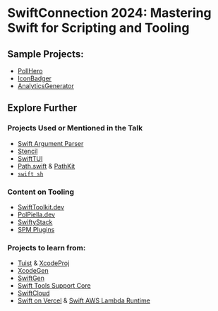 # SwiftConnection 2024: Mastering Swift for Scripting and Tooling

## Sample Projects:

* [PollHero](https://github.com/natanrolnik/pollhero)
* [IconBadger](IconBadger)
* [AnalyticsGenerator](https://github.com/natanrolnik/SH-24-Analytics)

## Explore Further

### Projects Used or Mentioned in the Talk

* [Swift Argument Parser](https://github.com/apple/swift-argument-parser)
* [Stencil](https://github.com/stencilproject/Stencil)
* [SwiftTUI](https://github.com/rensbreur/SwiftTUI)
* [Path.swift](https://github.com/mxcl/Path.swift) & [PathKit](https://github.com/kylef/PathKit)
* [`swift sh`](https://github.com/mxcl/swift-sh)

### Content on Tooling

* [SwiftToolkit.dev](https://SwiftToolkit.dev)
* [PolPiella.dev](https://www.polpiella.dev)
* [SwiftyStack](https://www.swiftystack.com/)
* [SPM Plugins](https://github.com/apple/swift-package-manager/blob/main/Documentation/Plugins.md)

### Projects to learn from:
* [Tuist](https://github.com/tuist/tuist) & [XcodeProj](https://github.com/tuist/XcodeProj)
* [XcodeGen](https://github.com/yonaskolb/XcodeGen)
* [SwiftGen](https://github.com/SwiftGen/SwiftGen)
* [Swift Tools Support Core](https://github.com/apple/swift-tools-support-core)
* [SwiftCloud](https://github.com/swift-cloud/swift-cloud)
* [Swift on Vercel](https://github.com/swift-cloud/Vercel) & [Swift AWS Lambda Runtime](https://github.com/swift-server/swift-aws-lambda-runtime)